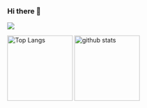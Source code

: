 ### Hi there 👋
 ![](https://github-profile-summary-cards.vercel.app/api/cards/profile-details?username=tsutu3&theme=dracula)
<p align="left"> 
  <img alt="Top Langs" height="150px" src="https://github-readme-stats.vercel.app/api/top-langs/?username=tsutu3&layout=compact&show_icons=true&theme=onedark" />
  <img alt="github stats" height="150px" src="https://github-readme-stats.vercel.app/api?username=tsutu3&theme=onedark&show_icons=ture" />
</p>
<!--
**tsutu3/tsutu3** is a ✨ _special_ ✨ repository because its `README.md` (this file) appears on your GitHub profile.

Here are some ideas to get you started:

- 🔭 I’m currently working on ...
- 🌱 I’m currently learning ...
- 👯 I’m looking to collaborate on ...
- 🤔 I’m looking for help with ...
- 💬 Ask me about ...
- 📫 How to reach me: ...
- 😄 Pronouns: ...
- ⚡ Fun fact: ...
-->

